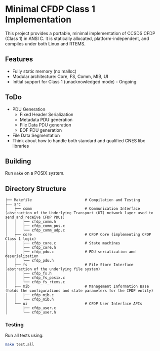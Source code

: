 # Minimal CFDP Class 1 Implementation

This project provides a portable, minimal implementation of CCSDS CFDP (Class 1) in ANSI C.
It is statically allocated, platform-independent, and compiles under both Linux and RTEMS.

## Features
- Fully static memory (no malloc)
- Modular architecture: Core, FS, Comm, MIB, UI
- Initial support for Class 1 (unacknowledged mode) - Ongoing

## ToDo

- PDU Generation
    - Fixed Header Serialization
    - Metadata PDU generation
    - File Data PDU generation
    - EOF PDU generation
- File Data Segmentation
- Think about how to handle both standard and qualified CNES libc libraries

## Building
Run `make` on a POSIX system.

## Directory Structure
```
├── Makefile                        # Compilation and Testing
├── src
│   ├── comm                        # Communication Interface (abstraction of the Underlying Transport (UT) network layer used to send and receive CFDP PDUs)
│   │   ├── cfdp_comm.h
│   │   ├── cfdp_comm_pus.c
│   │   └── cfdp_comm_udp.c
│   ├── core                        # CFDP Core (implementing CFDP Class 1 logic)
│   │   ├── cfdp_core.c             # State machines
│   │   ├── cfdp_core.h
│   │   ├── cfdp_pdu.c              # PDU serialization and deserialization
│   │   └── cfdp_pdu.h
│   ├── fs                          # File Store Interface (abstraction of the underlying file system)
│   │   ├── cfdp_fs.h
│   │   ├── cfdp_fs_posix.c
│   │   └── cfdp_fs_rtems.c
│   ├── mib                         # Management Information Base (holds the configurations and state parameters for the CFDP entity)
│   │   ├── cfdp_mib.c
│   │   └── cfdp_mib.h
│   └── ui                          # CFDP User Interface APIs
│       ├── cfdp_user.c
│       └── cfdp_user.h
```

### Testing

Run all tests using:

```bash
make test.all
```